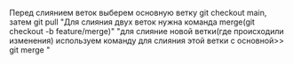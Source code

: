 Перед слиянием веток выберем основную ветку
git checkout main, затем git pull
"Для слияния двух веток нужна команда merge(git checkout -b feature/merge)"
"для слияние новой ветки(где происходили изменения) используем команду для слияния этой ветки с основной>> git merge "
